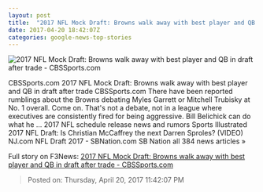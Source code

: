 ```yaml
---
layout: post
title:  "2017 NFL Mock Draft: Browns walk away with best player and QB in draft after trade - CBSSports.com"
date: 2017-04-20 18:42:07Z
categories: google-news-top-stories
---
```


![2017 NFL Mock Draft: Browns walk away with best player and QB in draft after trade - CBSSports.com](http://sportshub.cbsistatic.com/i/r/2016/11/29/be4697f8-406f-4bd9-82fb-01683487da45/thumbnail/770x433/ced8a522c23b77d433d154182dc40650/mitch-trubisky.jpg)

CBSSports.com 2017 NFL Mock Draft: Browns walk away with best player and QB in draft after trade CBSSports.com There have been reported rumblings about the Browns debating Myles Garrett or Mitchell Trubisky at No. 1 overall. Come on. That's not a debate, not in a league where executives are consistently fired for being aggressive. Bill Belichick can do what he ... 2017 NFL schedule release news and rumors Sports Illustrated 2017 NFL Draft: Is Christian McCaffrey the next Darren Sproles? (VIDEO) NJ.com NFL Draft 2017 - SBNation.com SB Nation all 384 news articles »


Full story on F3News: [2017 NFL Mock Draft: Browns walk away with best player and QB in draft after trade - CBSSports.com](http://www.f3nws.com/n/xYqdGE)

> Posted on: Thursday, April 20, 2017 11:42:07 PM
